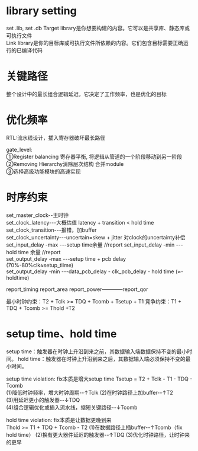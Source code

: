 # library setting
set .lib, set .db
Target library是你想要构建的内容。它可以是共享库、静态库或可执行文件   
Link library是你的目标库或可执行文件所依赖的内容。它们包含目标需要正确运行的已编译代码  

# 关键路径
整个设计中的最长组合逻辑延迟，它决定了工作频率，也是优化的目标  

# 优化频率
RTL:流水线设计，插入寄存器破坏最长路径  

gate_level:  
①Register balancing 寄存器平衡, 将逻辑从管道的一个阶段移动到另一阶段  
②Removing Hierarchy消除层次结构 合并module  
③选择高级功能模块的高速实现

# 时序约束
set_master_clock--主时钟  
set_clock_latency---大概估值  latency + transition < hold time
set_clock_transition---报错，加buffer    
set_clock_uncertainty---uncertain=skew + jitter 对clock的uncertainty补偿  
set_input_delay -max ---setup time余量  //report 
set_input_delay -min ---hold time 余量  //report  
set_output_delay -max ---setup time + pcb delay (70%-80%clk≈setup_tiime)  
set_output_delay -min ---data_pcb_delay - clk_pcb_delay - hold time  (≈-holdtime)  

report_timing  report_area  report_power————report_qor  

最小时钟约束：T2 + Tclk >= TDQ + Tcomb + Tsetup +  T1
竞争约束：T1 + TDQ + Tcomb >= Thold +T2

# setup time、hold time
setup time：触发器在时钟上升沿到来之前，其数据输入端数据保持不变的最小时间。
hold time：触发器在时钟上升沿到来之后，其数据输入端必须保持不变的最小时间。

setup time violation:
fix本质是增大setup time
Tsetup = T2 + Tclk - T1 - TDQ - Tcomb  
(1)降低时钟频率，增大时钟周期--↑Tclk
(2)在时钟路径上加buffer--↑T2  
(3)用延迟更小的触发器--↓TDQ  
(4)组合逻辑优化或插入流水线，缩短关键路径--↓Tcomb

hold time violation:
fix本质是让数据更晚到来  
 Thold >= T1 + TDQ + Tcomb - T2
(1)在数据路径上插buffer--↑Tcomb（fix hold time）
(2)换有更大器件延迟的触发器--↑TDQ
(3)优化时钟路径，让时钟来的更早

